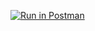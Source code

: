 [![Run in Postman](https://run.pstmn.io/button.svg)](https://app.getpostman.com/run-collection/6bf29c68577b39fa294e#?env%5Bhw3%5D=W3sidHlwZSI6InRleHQiLCJlbmFibGVkIjp0cnVlLCJrZXkiOiJ1cmwiLCJ2YWx1ZSI6Imh0dHBzOi8vY3NjaTM5MTYtaHc1LWNsYW1zLmhlcm9rdWFwcC5jb20ifSx7InR5cGUiOiJ0ZXh0IiwiZW5hYmxlZCI6dHJ1ZSwia2V5IjoidG9rZW4iLCJ2YWx1ZSI6ImV5SmhiR2NpT2lKSVV6STFOaUlzSW5SNWNDSTZJa3BYVkNKOS5leUpwWkNJNklqVmxPR0U1TjJJMk56WmtZMlEzTURBd05EWmlNRGczTXlJc0luVnpaWEp1WVcxbElqb2lkR1Z6ZEhWelpYSXhNak1pTENKdVlXMWxJam9pZEdWemRDSXNJbWxoZENJNk1UVTROakUwTWpjM01YMC5GcHJNV2Vyak42d1R3LUJrQlBPZXRKd1RCVEkxRVRoU3gtWE50dG5WU3ZjIn1d)
